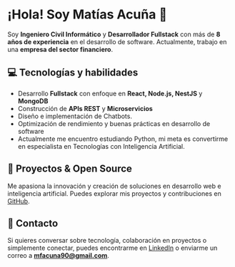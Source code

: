 # ¡Hola! Soy Matías Acuña 👋  

Soy **Ingeniero Civil Informático** y **Desarrollador Fullstack** con más de **8 años de experiencia** en el desarrollo de software. Actualmente, trabajo en una **empresa del sector financiero**.

## 💻 Tecnologías y habilidades  
- Desarrollo **Fullstack** con enfoque en **React, Node.js, NestJS** y **MongoDB**
- Construcción de **APIs REST** y **Microservicios**
- Diseño e implementación de Chatbots.
- Optimización de rendimiento y buenas prácticas en desarrollo de software
- Actualmente me encuentro estudiando Python, mi meta es convertirme en especialista en Tecnologías con Inteligencia Artificial.

## 🚀 Proyectos & Open Source  
Me apasiona la innovación y creación de soluciones en desarrollo web e inteligencia artificial. 
Puedes explorar mis proyectos y contribuciones en [GitHub](https://github.com/mfacuna).  

## 📩 Contacto  
Si quieres conversar sobre tecnología, colaboración en proyectos o simplemente conectar, puedes encontrarme en [LinkedIn](https://www.linkedin.com/in/matias-acu%C3%B1a-991937127/) o enviarme un correo a **mfacuna90@gmail.com**.  
